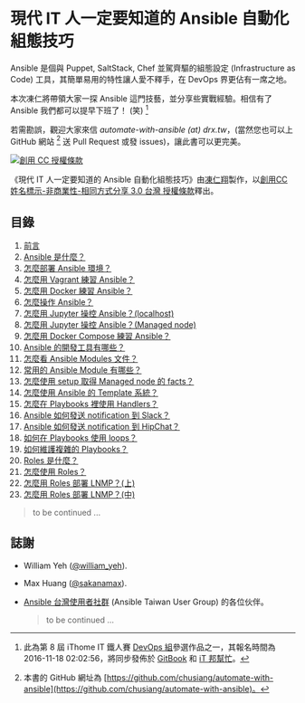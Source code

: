 # 現代 IT 人一定要知道的 Ansible 自動化組態技巧

Ansible 是個與 Puppet, SaltStack, Chef 並駕齊驅的組態設定 (Infrastructure as Code) 工具，其簡單易用的特性讓人愛不釋手，在 DevOps 界更佔有一席之地。

本次凍仁將帶領大家一探 Ansible 這門技藝，並分享些實戰經驗。相信有了 Ansible 我們都可以提早下班了！ (笑) [^1]

若需勘誤，觀迎大家來信 _automate-with-ansible (at) drx.tw_，(當然您也可以上 GitHub 網站 [^2] 送 Pull Request 或發 issues)，讓此書可以更完美。

<a rel="license" href="http://creativecommons.org/licenses/by-nc-sa/3.0/tw/" target="_blank"><img alt="創用 CC 授權條款" style="border-width:0" src="https://i.creativecommons.org/l/by-nc-sa/3.0/tw/88x31.png" /></a>

《現代 IT 人一定要知道的 Ansible 自動化組態技巧》由[凍仁翔][chusiang]製作，以[創用CC 姓名標示-非商業性-相同方式分享 3.0 台灣 授權條款][cc-by-nc-sa]釋出。


## 目錄

1. [前言](01.intro.md)
1. [Ansible 是什麼？](02.what-is-the-ansible.md)
1. [怎麼部署 Ansible 環境？](03.how-to-deploy-the-ansible.md)
1. [怎麼用 Vagrant 練習 Ansible？](04.how-to-practive-the-ansible-with-vagrant.md)
1. [怎麼用 Docker 練習 Ansible？](05.how-to-practive-the-ansible-with-docker.md)
1. [怎麼操作 Ansible？](06.how-to-use-the-ansible.md)
1. [怎麼用 Jupyter 操控 Ansible？(localhost)](07.how-to-practive-the-ansible-with-jupyter1.md)
1. [怎麼用 Jupyter 操控 Ansible？(Managed node)](08.how-to-practive-the-ansible-with-jupyter2.md)
1. [怎麼用 Docker Compose 練習 Ansible？](09.how-to-practive-the-ansible-with-docker-compose.md)
1. [Ansible 的開發工具有哪些？](10.which-are-the-ansible-developer-tools.md)
1. [怎麼看 Ansible Modules 文件？](11.how-to-see-the-ansible-module-document.md)
1. [常用的 Ansible Module 有哪些？](12.which-are-the-commonly-used-modules.md)
1. [怎麼使用 setup 取得 Managed node 的 facts？](13.how-to-get-the-managed-node-facts-with-setup.md)
1. [怎麼使用 Ansible 的 Template 系統？](14.how-to-use-the-ansible-template-system.md)
1. [怎麼在 Playbooks 裡使用 Handlers？](15.how-to-use-handlers-in-playbooks.md)
1. [Ansible 如何發送 notification 到 Slack？](16.how-to-send-notification-to-slack-on-ansible.md)
1. [Ansible 如何發送 notification 到 HipChat？](17.how-to-send-notification-to-hipchat-on-ansible.md)
1. [如何在 Playbooks 使用 loops？](18.how-to-use-loops-in-playbooks.md)
1. [如何維護複雜的 Playbooks？](19.how-to-maintain-the-complex-playbooks.md)
1. [Roles 是什麼？](20.what-is-the-roles.md)
1. [怎麼使用 Roles？](21.how-to-use-the-roles.md)
1. [怎麼用 Roles 部署 LNMP？(上)](22.how-to-setup-lnmp-with-roles-1.md)
1. [怎麼用 Roles 部署 LNMP？(中)](23.how-to-setup-lnmp-with-roles-2.md)


  > to be continued ...


## 誌謝

- William Yeh ([@william_yeh][william_yeh]).
- Max Huang ([@sakanamax][sakanamax]).
- [Ansible 台灣使用者社群][ansible-tw] (Ansible Taiwan User Group) 的各位伙伴。

    > to be continued ...


[^1]: 此為第 8 屆 iThome IT 鐵人賽 [DevOps 組][devops_team]參選作品之一，其報名時間為 2016-11-18 02:02:56，將同步發佈於 [GitBook][gitbook] 和 [iT 邦幫忙][ithelp]。
[^2]: 本書的 GitHub 網址為 [https://github.com/chusiang/automate-with-ansible](https://github.com/chusiang/automate-with-ansible)。

[chusiang]: http://note.drx.tw/
[cc-by-nc-sa]: http://creativecommons.org/licenses/by-nc-sa/3.0/tw/
[william_yeh]: https://twitter.com/william_yeh
[sakanamax]: https://twitter.com/sakanamax
[ansible-tw]: http://ansible.tw/
[devops_team]: http://ithelp.ithome.com.tw/ironman/signup/list?group=devops
[gitbook]: https://www.gitbook.com/book/chusiang/automate-with-ansible/details
[ithelp]: http://ithelp.ithome.com.tw/users/20031776/ironman/1022

